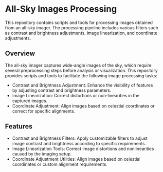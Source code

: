 
# All-Sky Images Processing

This repository contains scripts and tools for processing images obtained from an all-sky imager. The processing pipeline includes various filters such as contrast and brightness adjustments, image linearization, and coordinate adjustments.

## Overview

The all-sky imager captures wide-angle images of the sky, which require several preprocessing steps before analysis or visualization. This repository provides scripts and tools to facilitate the following image processing tasks:

- Contrast and Brightness Adjustment: Enhance the visibility of features by adjusting contrast and brightness parameters.
- Image Linearization: Correct distortions or non-linearities in the captured images.
- Coordinate Adjustment: Align images based on celestial coordinates or correct for specific alignments.

## Features

- Contrast and Brightness Filters: Apply customizable filters to adjust image contrast and brightness according to specific requirements.
- Image Linearization Tools: Correct image distortions and nonlinearities caused by the imaging setup.
- Coordinate Adjustment Utilities: Align images based on celestial coordinates or custom alignment requirements.
